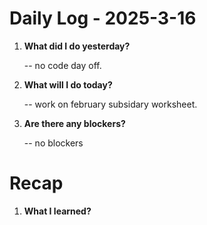 # Daily Log - 2025-3-16

1. **What did I do yesterday?**
   
   -- no code day off.

2. **What will I do today?**
   
   -- work on february subsidary worksheet.

3. **Are there any blockers?**

   -- no blockers

# Recap
1. **What I learned?**


<!-- 

git add .; git commit -m "daily stand-up"; git push; 
git add .; git commit -m "daily close"; git push; 

-->